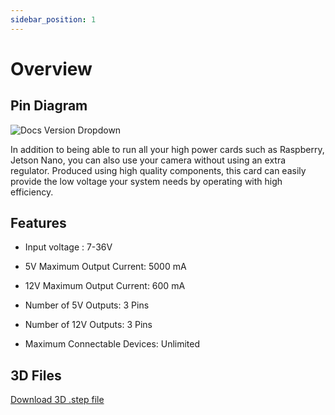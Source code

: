 ```yaml
---
sidebar_position: 1
---
```


# Overview

## Pin Diagram

![Docs Version Dropdown](https://viyalab.com/wp-content/uploads/2022/11/DualBuck.webp)

In addition to being able to run all your high power cards such as Raspberry, Jetson Nano, you can also use your camera without using an extra regulator. Produced using high quality components, this card can easily provide the low voltage your system needs by operating with high efficiency.

## Features

- Input voltage : 7-36V

- 5V Maximum Output Current: 5000 mA

- 12V Maximum Output Current: 600 mA

- Number of 5V Outputs: 3 Pins

- Number of 12V Outputs: 3 Pins

- Maximum Connectable Devices: Unlimited

## 3D Files

[Download 3D .step file](https://drive.google.com/uc?export=download&id=1MGdExlQ-zm6Bvsx_znFvQnI4pfOevZay)